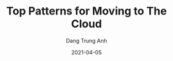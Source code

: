---
title: Top Patterns for Moving to The Cloud
date: '2021-04-05'
author: 'Dang Trung Anh'
tags: ['Software Engineering', 'Cloud', 'Programming', 'Design Pattern']
draft: false
summary: The cloud adoption patterns to be listed here represent the most common ways organizations move from traditional operations into cloud computing. They contain the hard lessons learned by those who went before.
link: https://levelup.gitconnected.com/cloud-adoption-patterns-top-patterns-for-moving-to-the-cloud-66ddd404455d
---